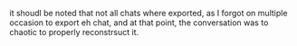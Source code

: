 it shoudl be noted that not all chats where exported, as I forgot on multiple occasion to export eh chat, and at that point, the conversation was to chaotic to properly reconstrsuct it.